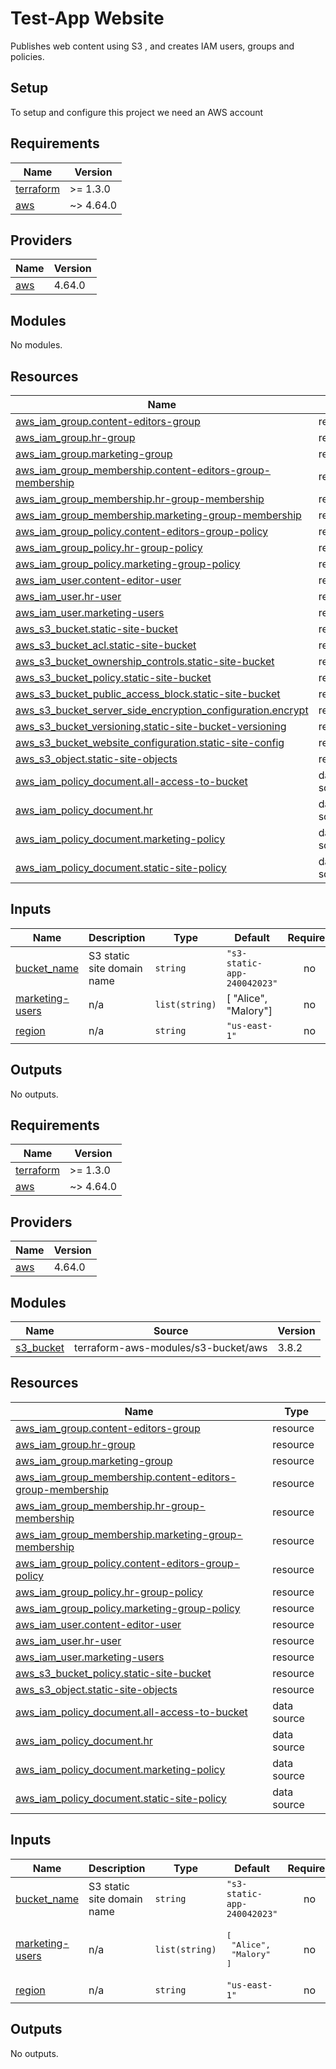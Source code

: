 # Test-App Website

Publishes web content using S3 , and creates IAM users, groups and policies.

## Setup

To setup and configure this project we need an AWS account

## Requirements

| Name | Version |
|------|---------|
|  [terraform](#requirement\_terraform) | >= 1.3.0 |
|  [aws](#requirement\_aws) | ~> 4.64.0 |

## Providers

| Name | Version |
|------|---------|
|  [aws](#provider\_aws) | 4.64.0 |

## Modules

No modules.

## Resources

| Name | Type |
|------|------|
| [aws_iam_group.content-editors-group](https://registry.terraform.io/providers/hashicorp/aws/latest/docs/resources/iam_group) | resource |
| [aws_iam_group.hr-group](https://registry.terraform.io/providers/hashicorp/aws/latest/docs/resources/iam_group) | resource |
| [aws_iam_group.marketing-group](https://registry.terraform.io/providers/hashicorp/aws/latest/docs/resources/iam_group) | resource |
| [aws_iam_group_membership.content-editors-group-membership](https://registry.terraform.io/providers/hashicorp/aws/latest/docs/resources/iam_group_membership) | resource |
| [aws_iam_group_membership.hr-group-membership](https://registry.terraform.io/providers/hashicorp/aws/latest/docs/resources/iam_group_membership) | resource |
| [aws_iam_group_membership.marketing-group-membership](https://registry.terraform.io/providers/hashicorp/aws/latest/docs/resources/iam_group_membership) | resource |
| [aws_iam_group_policy.content-editors-group-policy](https://registry.terraform.io/providers/hashicorp/aws/latest/docs/resources/iam_group_policy) | resource |
| [aws_iam_group_policy.hr-group-policy](https://registry.terraform.io/providers/hashicorp/aws/latest/docs/resources/iam_group_policy) | resource |
| [aws_iam_group_policy.marketing-group-policy](https://registry.terraform.io/providers/hashicorp/aws/latest/docs/resources/iam_group_policy) | resource |
| [aws_iam_user.content-editor-user](https://registry.terraform.io/providers/hashicorp/aws/latest/docs/resources/iam_user) | resource |
| [aws_iam_user.hr-user](https://registry.terraform.io/providers/hashicorp/aws/latest/docs/resources/iam_user) | resource |
| [aws_iam_user.marketing-users](https://registry.terraform.io/providers/hashicorp/aws/latest/docs/resources/iam_user) | resource |
| [aws_s3_bucket.static-site-bucket](https://registry.terraform.io/providers/hashicorp/aws/latest/docs/resources/s3_bucket) | resource |
| [aws_s3_bucket_acl.static-site-bucket](https://registry.terraform.io/providers/hashicorp/aws/latest/docs/resources/s3_bucket_acl) | resource |
| [aws_s3_bucket_ownership_controls.static-site-bucket](https://registry.terraform.io/providers/hashicorp/aws/latest/docs/resources/s3_bucket_ownership_controls) | resource |
| [aws_s3_bucket_policy.static-site-bucket](https://registry.terraform.io/providers/hashicorp/aws/latest/docs/resources/s3_bucket_policy) | resource |
| [aws_s3_bucket_public_access_block.static-site-bucket](https://registry.terraform.io/providers/hashicorp/aws/latest/docs/resources/s3_bucket_public_access_block) | resource |
| [aws_s3_bucket_server_side_encryption_configuration.encrypt](https://registry.terraform.io/providers/hashicorp/aws/latest/docs/resources/s3_bucket_server_side_encryption_configuration) | resource |
| [aws_s3_bucket_versioning.static-site-bucket-versioning](https://registry.terraform.io/providers/hashicorp/aws/latest/docs/resources/s3_bucket_versioning) | resource |
| [aws_s3_bucket_website_configuration.static-site-config](https://registry.terraform.io/providers/hashicorp/aws/latest/docs/resources/s3_bucket_website_configuration) | resource |
| [aws_s3_object.static-site-objects](https://registry.terraform.io/providers/hashicorp/aws/latest/docs/resources/s3_object) | resource |
| [aws_iam_policy_document.all-access-to-bucket](https://registry.terraform.io/providers/hashicorp/aws/latest/docs/data-sources/iam_policy_document) | data source |
| [aws_iam_policy_document.hr](https://registry.terraform.io/providers/hashicorp/aws/latest/docs/data-sources/iam_policy_document) | data source |
| [aws_iam_policy_document.marketing-policy](https://registry.terraform.io/providers/hashicorp/aws/latest/docs/data-sources/iam_policy_document) | data source |
| [aws_iam_policy_document.static-site-policy](https://registry.terraform.io/providers/hashicorp/aws/latest/docs/data-sources/iam_policy_document) | data source |

## Inputs

| Name | Description | Type | Default | Required |
|------|-------------|------|---------|:--------:|
|  [bucket\_name](#input\_bucket\_name) | S3 static site domain name | `string` | `"s3-static-app-240042023"` | no |
|  [marketing-users](#input\_marketing-users) | n/a | `list(string)` | [  "Alice",  "Malory"] | no |
|  [region](#input\_region) | n/a | `string` | `"us-east-1"` | no |

## Outputs

No outputs.

<!-- END OF PRE-COMMIT-TERRAFORM DOCS HOOK -->

<!-- BEGINNING OF PRE-COMMIT-TERRAFORM DOCS HOOK -->
## Requirements

| Name | Version |
|------|---------|
| <a name="requirement_terraform"></a> [terraform](#requirement\_terraform) | >= 1.3.0 |
| <a name="requirement_aws"></a> [aws](#requirement\_aws) | ~> 4.64.0 |

## Providers

| Name | Version |
|------|---------|
| <a name="provider_aws"></a> [aws](#provider\_aws) | 4.64.0 |

## Modules

| Name | Source | Version |
|------|--------|---------|
| <a name="module_s3_bucket"></a> [s3\_bucket](#module\_s3\_bucket) | terraform-aws-modules/s3-bucket/aws | 3.8.2 |

## Resources

| Name | Type |
|------|------|
| [aws_iam_group.content-editors-group](https://registry.terraform.io/providers/hashicorp/aws/latest/docs/resources/iam_group) | resource |
| [aws_iam_group.hr-group](https://registry.terraform.io/providers/hashicorp/aws/latest/docs/resources/iam_group) | resource |
| [aws_iam_group.marketing-group](https://registry.terraform.io/providers/hashicorp/aws/latest/docs/resources/iam_group) | resource |
| [aws_iam_group_membership.content-editors-group-membership](https://registry.terraform.io/providers/hashicorp/aws/latest/docs/resources/iam_group_membership) | resource |
| [aws_iam_group_membership.hr-group-membership](https://registry.terraform.io/providers/hashicorp/aws/latest/docs/resources/iam_group_membership) | resource |
| [aws_iam_group_membership.marketing-group-membership](https://registry.terraform.io/providers/hashicorp/aws/latest/docs/resources/iam_group_membership) | resource |
| [aws_iam_group_policy.content-editors-group-policy](https://registry.terraform.io/providers/hashicorp/aws/latest/docs/resources/iam_group_policy) | resource |
| [aws_iam_group_policy.hr-group-policy](https://registry.terraform.io/providers/hashicorp/aws/latest/docs/resources/iam_group_policy) | resource |
| [aws_iam_group_policy.marketing-group-policy](https://registry.terraform.io/providers/hashicorp/aws/latest/docs/resources/iam_group_policy) | resource |
| [aws_iam_user.content-editor-user](https://registry.terraform.io/providers/hashicorp/aws/latest/docs/resources/iam_user) | resource |
| [aws_iam_user.hr-user](https://registry.terraform.io/providers/hashicorp/aws/latest/docs/resources/iam_user) | resource |
| [aws_iam_user.marketing-users](https://registry.terraform.io/providers/hashicorp/aws/latest/docs/resources/iam_user) | resource |
| [aws_s3_bucket_policy.static-site-bucket](https://registry.terraform.io/providers/hashicorp/aws/latest/docs/resources/s3_bucket_policy) | resource |
| [aws_s3_object.static-site-objects](https://registry.terraform.io/providers/hashicorp/aws/latest/docs/resources/s3_object) | resource |
| [aws_iam_policy_document.all-access-to-bucket](https://registry.terraform.io/providers/hashicorp/aws/latest/docs/data-sources/iam_policy_document) | data source |
| [aws_iam_policy_document.hr](https://registry.terraform.io/providers/hashicorp/aws/latest/docs/data-sources/iam_policy_document) | data source |
| [aws_iam_policy_document.marketing-policy](https://registry.terraform.io/providers/hashicorp/aws/latest/docs/data-sources/iam_policy_document) | data source |
| [aws_iam_policy_document.static-site-policy](https://registry.terraform.io/providers/hashicorp/aws/latest/docs/data-sources/iam_policy_document) | data source |

## Inputs

| Name | Description | Type | Default | Required |
|------|-------------|------|---------|:--------:|
| <a name="input_bucket_name"></a> [bucket\_name](#input\_bucket\_name) | S3 static site domain name | `string` | `"s3-static-app-240042023"` | no |
| <a name="input_marketing-users"></a> [marketing-users](#input\_marketing-users) | n/a | `list(string)` | <pre>[<br>  "Alice",<br>  "Malory"<br>]</pre> | no |
| <a name="input_region"></a> [region](#input\_region) | n/a | `string` | `"us-east-1"` | no |

## Outputs

No outputs.
<!-- END OF PRE-COMMIT-TERRAFORM DOCS HOOK -->
